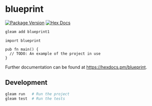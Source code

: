 # blueprint

[![Package Version](https://img.shields.io/hexpm/v/blueprint)](https://hex.pm/packages/blueprint)
[![Hex Docs](https://img.shields.io/badge/hex-docs-ffaff3)](https://hexdocs.pm/blueprint/)

```sh
gleam add blueprint1
```

```gleam
import blueprint

pub fn main() {
  // TODO: An example of the project in use
}
```

Further documentation can be found at <https://hexdocs.pm/blueprint>.

## Development

```sh
gleam run   # Run the project
gleam test  # Run the tests
```
